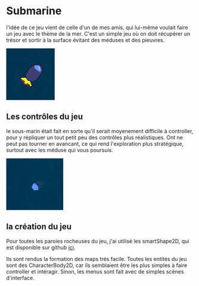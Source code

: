 # Submarine

l'idée de ce jeu vient de celle d'un de mes amis, qui lui-même voulait faire un jeu avec le thème de la mer. C'est un simple jeu où on doit récupérer un trésor et sortir à la surface évitant des méduses et des pieuvres.


![Alt text](photoSubmarine.png)

## Les contrôles du jeu
le sous-marin était fait en sorte qu'il serait moyenement difficile 
à controller, pour y répliquer un tout petit peu des contrôles plus réalistiques. Ont ne peut pas tourner en avancant, ce qui rend l'exploration plus stratégique, surtout avec les méduse qui vous poursuis.

![Alt text](photoMeduse.png)

## la création du jeu

Pour toutes les paroies rocheuses du jeu, j'ai utilisé les smartShape2D, qui est disponible sur github [ici](https://github.com/SirRamEsq/SmartShape2D).

Ils sont rendus la formation des maps très facile. 
Toutes les entités du jeu sont des CharacterBody2D, car ils semblaient être les plus simples à faire controller et intéragir. Sinon, les menus sont fait avec de simples scènes d'interface.
